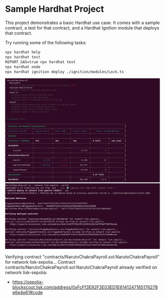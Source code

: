 # Sample Hardhat Project

This project demonstrates a basic Hardhat use case. It comes with a sample contract, a test for that contract, and a Hardhat Ignition module that deploys that contract.

Try running some of the following tasks:

```shell
npx hardhat help
npx hardhat test
REPORT_GAS=true npx hardhat test
npx hardhat node
npx hardhat ignition deploy ./ignition/modules/Lock.ts
```
![Payrol-test](payrol-eviction.png)
![Payrol-deployment](deployed-payrol.png)



Verifying contract "contracts/NarutoChakraPayroll.sol:NarutoChakraPayroll" for network lisk-sepolia...
Contract contracts/NarutoChakraPayroll.sol:NarutoChakraPayroll already verified on network lisk-sepolia:
  - https://sepolia-blockscout.lisk.com/address/0xFcFf3E92F3E03ED1E6141247185176278e6e4e61#code

